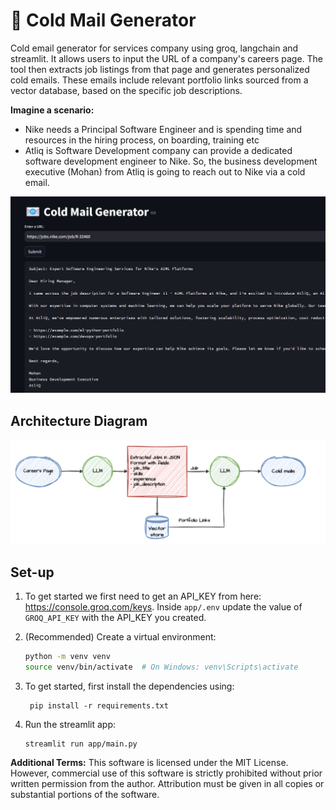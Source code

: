 # 📧 Cold Mail Generator
Cold email generator for services company using groq, langchain and streamlit. It allows users to input the URL of a company's careers page. The tool then extracts job listings from that page and generates personalized cold emails. These emails include relevant portfolio links sourced from a vector database, based on the specific job descriptions. 

**Imagine a scenario:**

- Nike needs a Principal Software Engineer and is spending time and resources in the hiring process, on boarding, training etc
- Atliq is Software Development company can provide a dedicated software development engineer to Nike. So, the business development executive (Mohan) from Atliq is going to reach out to Nike via a cold email.

![img.png](imgs/img.png)

## Architecture Diagram
![img.png](imgs/architecture.png)

## Set-up
1. To get started we first need to get an API_KEY from here: https://console.groq.com/keys. Inside `app/.env` update the value of `GROQ_API_KEY` with the API_KEY you created. 

2. (Recommended) Create a virtual environment:
   ```bash
   python -m venv venv
   source venv/bin/activate  # On Windows: venv\Scripts\activate

3. To get started, first install the dependencies using:
    ```commandline
     pip install -r requirements.txt
    ```
   
4. Run the streamlit app:
   ```commandline
   streamlit run app/main.py
   ```
   
**Additional Terms:**
This software is licensed under the MIT License. However, commercial use of this software is strictly prohibited without prior written permission from the author. Attribution must be given in all copies or substantial portions of the software.
